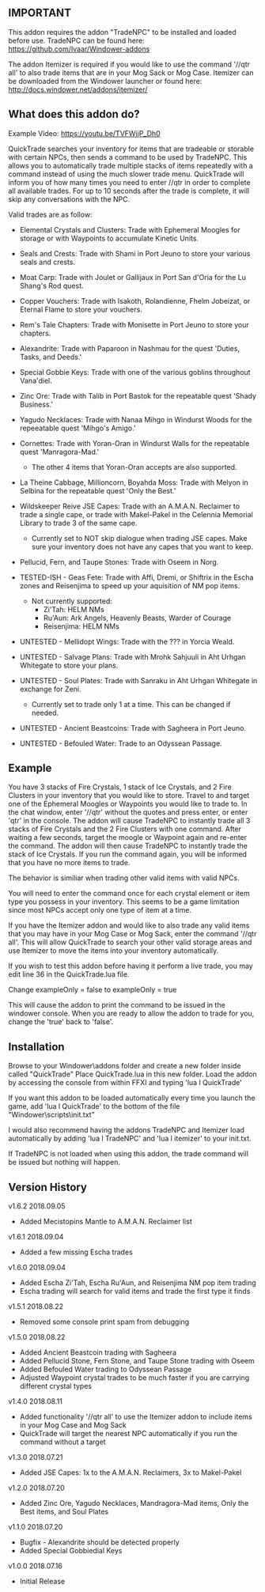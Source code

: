IMPORTANT
---------

This addon requires the addon "TradeNPC" to be installed and loaded before use.
TradeNPC can be found here: https://github.com/Ivaar/Windower-addons

The addon Itemizer is required if you would like to use the command '//qtr all' to also trade items that are in your Mog Sack or Mog Case.
Itemizer can be downloaded from the Windower launcher or found here: http://docs.windower.net/addons/itemizer/


What does this addon do?
------------------------

Example Video: https://youtu.be/TVFWjjP_Dh0

QuickTrade searches your inventory for items that are tradeable or storable with certain NPCs, then sends a command to be used by TradeNPC.
This allows you to automatically trade multiple stacks of items repeatedly with a command instead of using the much slower trade menu.
QuickTrade will inform you of how many times you need to enter //qtr in order to complete all available trades.
For up to 10 seconds after the trade is complete, it will skip any conversations with the NPC.

Valid trades are as follow:

* Elemental Crystals and Clusters: Trade with Ephemeral Moogles for storage or with Waypoints to accumulate Kinetic Units.
* Seals and Crests: Trade with Shami in Port Jeuno to store your various seals and crests.
* Moat Carp: Trade with Joulet or Gallijaux in Port San d'Oria for the Lu Shang's Rod quest.
* Copper Vouchers: Trade with Isakoth, Rolandienne, Fhelm Jobeizat, or Eternal Flame to store your vouchers.
* Rem's Tale Chapters: Trade with Monisette in Port Jeuno to store your chapters.
* Alexandrite: Trade with Paparoon in Nashmau for the quest 'Duties, Tasks, and Deeds.'
* Special Gobbie Keys: Trade with one of the various goblins throughout Vana'diel.
* Zinc Ore: Trade with Talib in Port Bastok for the repeatable quest 'Shady Business.'
* Yagudo Necklaces: Trade with Nanaa Mihgo in Windurst Woods for the repeeatable quest 'Mihgo's Amigo.'
* Cornettes: Trade with Yoran-Oran in Windurst Walls for the repeatable quest 'Manragora-Mad.'
	* The other 4 items that Yoran-Oran accepts are also supported.
* La Theine Cabbage, Millioncorn, Boyahda Moss: Trade with Melyon in Selbina for the repeatable quest 'Only the Best.'
* Wildskeeper Reive JSE Capes: Trade with an A.M.A.N. Reclaimer to trade a single cape, or trade with Makel-Pakel in the Celennia Memorial Library to trade 3 of the same cape.
	* Currently set to NOT skip dialogue when trading JSE capes. Make sure your inventory does not have any capes that you want to keep.
* Pellucid, Fern, and Taupe Stones: Trade with Oseem in Norg.

* TESTED-ISH - Geas Fete: Trade with Affi, Dremi, or Shiftrix in the Escha zones and Reisenjima to speed up your aquisition of NM pop items.
	* Not currently supported:
		* Zi'Tah: HELM NMs
		* Ru'Aun: Ark Angels, Heavenly Beasts, Warder of Courage
		* Reisenjima: HELM NMs

* UNTESTED - Mellidopt Wings: Trade with the ??? in Yorcia Weald.
* UNTESTED - Salvage Plans: Trade with Mrohk Sahjuuli in Aht Urhgan Whitegate to store your plans.
* UNTESTED - Soul Plates: Trade with Sanraku in Aht Urhgan Whitegate in exchange for Zeni.
	* Currently set to trade only 1 at a time. This can be changed if needed.
* UNTESTED - Ancient Beastcoins: Trade with Sagheera in Port Jeuno.
* UNTESTED - Befouled Water: Trade to an Odyssean Passage.



Example
-------

You have 3 stacks of Fire Crystals, 1 stack of Ice Crystals, and 2 Fire Clusters in your inventory that you would like to store.
Travel to and target one of the Ephemeral Moogles or Waypoints you would like to trade to.
In the chat window, enter '//qtr' without the quotes and press enter, or enter 'qtr' in the console.
The addon will cause TradeNPC to instantly trade all 3 stacks of Fire Crystals and the 2 Fire Clusters with one command.
After waiting a few seconds, target the moogle or Waypoint again and re-enter the command.
The addon will then cause TradeNPC to instantly trade the stack of Ice Crystals.
If you run the command again, you will be informed that you have no more items to trade.

The behavior is similiar when trading other valid items with valid NPCs.

You will need to enter the command once for each crystal element or item type you possess in your inventory.
This seems to be a game limitation since most NPCs accept only one type of item at a time.

If you have the Itemizer addon and would like to also trade any valid items that you may have in your Mog Case or Mog Sack,
enter the command '//qtr all'. This will allow QuickTrade to search your other valid storage areas and use Itemizer to move the items
into your inventory automatically.

If you wish to test this addon before having it perform a live trade, you may edit line 36 in the QuickTrade.lua file.

Change
	exampleOnly = false
to
	exampleOnly = true
	
This will cause the addon to print the command to be issued in the windower console.
When you are ready to allow the addon to trade for you, change the 'true' back to 'false'.


Installation
------------

Browse to your Windower\addons folder and create a new folder inside called "QuickTrade"
Place QuickTrade.lua in this new folder.
Load the addon by accessing the console from within FFXI and typing 'lua l QuickTrade'

If you want this addon to be loaded automatically every time you launch the game,
add 'lua l QuickTrade' to the bottom of the file "Windower\scripts\init.txt"

I would also recommend having the addons TradeNPC and Itemizer load automatically by adding
'lua l TradeNPC' and 'lua l itemizer' to your init.txt.

If TradeNPC is not loaded when using this addon, the trade command will be issued but nothing will happen.



Version History
---------------
v1.6.2
2018.09.05
* Added Mecistopins Mantle to A.M.A.N. Reclaimer list

v1.6.1
2018.09.04
* Added a few missing Escha trades

v1.6.0
2018.09.04
* Added Escha Zi'Tah, Escha Ru'Aun, and Reisenjima NM pop item trading
* Escha trading will search for valid items and trade the first type it finds

v1.5.1
2018.08.22
* Removed some console print spam from debugging

v1.5.0
2018.08.22
* Added Ancient Beastcoin trading with Sagheera
* Added Pellucid Stone, Fern Stone, and Taupe Stone trading with Oseem
* Added Befouled Water trading to Odyssean Passage
* Adjusted Waypoint crystal trades to be much faster if you are carrying different crystal types

v1.4.0
2018.08.11
* Added functionality '//qtr all' to use the Itemizer addon to include items in your Mog Case and Mog Sack
* QuickTrade will target the nearest NPC automatically if you run the command without a target

v1.3.0
2018.07.21
* Added JSE Capes: 1x to the A.M.A.N. Reclaimers, 3x to Makel-Pakel

v1.2.0
2018.07.20
* Added Zinc Ore, Yagudo Necklaces, Mandragora-Mad items, Only the Best items, and Soul Plates

v1.1.0
2018.07.20
* Bugfix - Alexandrite should be detected properly
* Added Special Gobbiedial Keys

v1.0.0
2018.07.16
* Initial Release